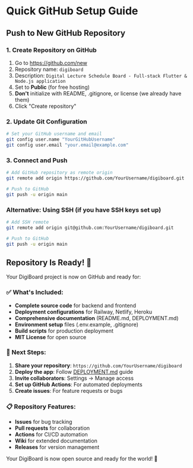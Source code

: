 # Quick GitHub Setup Guide

## Push to New GitHub Repository

### 1. Create Repository on GitHub
1. Go to https://github.com/new
2. Repository name: `digiboard`
3. Description: `Digital Lecture Schedule Board - Full-stack Flutter & Node.js application`
4. Set to **Public** (for free hosting)
5. **Don't** initialize with README, .gitignore, or license (we already have them)
6. Click "Create repository"

### 2. Update Git Configuration
```bash
# Set your GitHub username and email
git config user.name "YourGitHubUsername"
git config user.email "your.email@example.com"
```

### 3. Connect and Push
```bash
# Add GitHub repository as remote origin
git remote add origin https://github.com/YourUsername/digiboard.git

# Push to GitHub
git push -u origin main
```

### Alternative: Using SSH (if you have SSH keys set up)
```bash
# Add SSH remote
git remote add origin git@github.com:YourUsername/digiboard.git

# Push to GitHub
git push -u origin main
```

## Repository Is Ready! 🚀

Your DigiBoard project is now on GitHub and ready for:

### ✅ What's Included:
- **Complete source code** for backend and frontend
- **Deployment configurations** for Railway, Netlify, Heroku
- **Comprehensive documentation** (README.md, DEPLOYMENT.md)
- **Environment setup** files (.env.example, .gitignore)
- **Build scripts** for production deployment
- **MIT License** for open source

### 🔗 Next Steps:
1. **Share your repository**: `https://github.com/YourUsername/digiboard`
2. **Deploy the app**: Follow [DEPLOYMENT.md](DEPLOYMENT.md) guide
3. **Invite collaborators**: Settings → Manage access
4. **Set up GitHub Actions**: For automated deployments
5. **Create issues**: For feature requests or bugs

### 📋 Repository Features:
- **Issues** for bug tracking
- **Pull requests** for collaboration
- **Actions** for CI/CD automation
- **Wiki** for extended documentation
- **Releases** for version management

Your DigiBoard is now open source and ready for the world! 🌟
